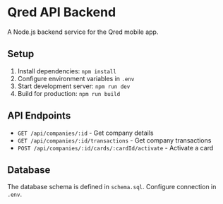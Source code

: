 # Qred API Backend

A Node.js backend service for the Qred mobile app.

## Setup

1. Install dependencies: `npm install`
2. Configure environment variables in `.env`
3. Start development server: `npm run dev`
4. Build for production: `npm run build`

## API Endpoints

- `GET /api/companies/:id` - Get company details
- `GET /api/companies/:id/transactions` - Get company transactions
- `POST /api/companies/:id/cards/:cardId/activate` - Activate a card

## Database

The database schema is defined in `schema.sql`. Configure connection in `.env`.